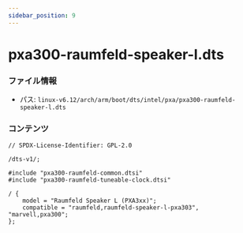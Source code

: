 ```yaml
---
sidebar_position: 9
---
```

# pxa300-raumfeld-speaker-l.dts

### ファイル情報

- パス: `linux-v6.12/arch/arm/boot/dts/intel/pxa/pxa300-raumfeld-speaker-l.dts`

### コンテンツ

```dts
// SPDX-License-Identifier: GPL-2.0

/dts-v1/;

#include "pxa300-raumfeld-common.dtsi"
#include "pxa300-raumfeld-tuneable-clock.dtsi"

/ {
	model = "Raumfeld Speaker L (PXA3xx)";
	compatible = "raumfeld,raumfeld-speaker-l-pxa303", "marvell,pxa300";
};

```
